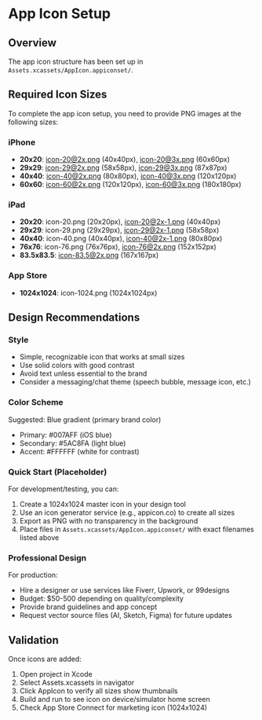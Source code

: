 # App Icon Setup

## Overview
The app icon structure has been set up in `Assets.xcassets/AppIcon.appiconset/`.

## Required Icon Sizes

To complete the app icon setup, you need to provide PNG images at the following sizes:

### iPhone
- **20x20**: icon-20@2x.png (40x40px), icon-20@3x.png (60x60px)
- **29x29**: icon-29@2x.png (58x58px), icon-29@3x.png (87x87px)  
- **40x40**: icon-40@2x.png (80x80px), icon-40@3x.png (120x120px)
- **60x60**: icon-60@2x.png (120x120px), icon-60@3x.png (180x180px)

### iPad
- **20x20**: icon-20.png (20x20px), icon-20@2x-1.png (40x40px)
- **29x29**: icon-29.png (29x29px), icon-29@2x-1.png (58x58px)
- **40x40**: icon-40.png (40x40px), icon-40@2x-1.png (80x80px)
- **76x76**: icon-76.png (76x76px), icon-76@2x.png (152x152px)
- **83.5x83.5**: icon-83.5@2x.png (167x167px)

### App Store
- **1024x1024**: icon-1024.png (1024x1024px)

## Design Recommendations

### Style
- Simple, recognizable icon that works at small sizes
- Use solid colors with good contrast
- Avoid text unless essential to the brand
- Consider a messaging/chat theme (speech bubble, message icon, etc.)

### Color Scheme
Suggested: Blue gradient (primary brand color)
- Primary: #007AFF (iOS blue)
- Secondary: #5AC8FA (light blue)
- Accent: #FFFFFF (white for contrast)

### Quick Start (Placeholder)
For development/testing, you can:
1. Create a 1024x1024 master icon in your design tool
2. Use an icon generator service (e.g., appicon.co) to create all sizes
3. Export as PNG with no transparency in the background
4. Place files in `Assets.xcassets/AppIcon.appiconset/` with exact filenames listed above

### Professional Design
For production:
- Hire a designer or use services like Fiverr, Upwork, or 99designs
- Budget: $50-500 depending on quality/complexity
- Provide brand guidelines and app concept
- Request vector source files (AI, Sketch, Figma) for future updates

## Validation
Once icons are added:
1. Open project in Xcode
2. Select Assets.xcassets in navigator
3. Click AppIcon to verify all sizes show thumbnails
4. Build and run to see icon on device/simulator home screen
5. Check App Store Connect for marketing icon (1024x1024)

